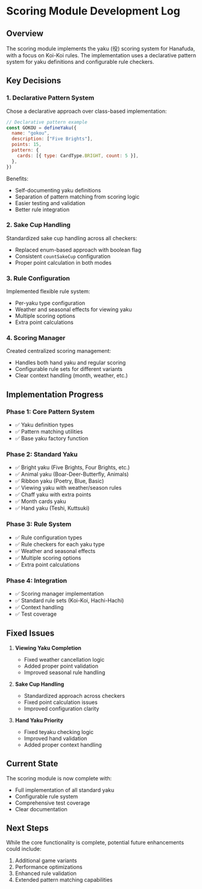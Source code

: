 # Scoring Module Development Log

## Overview

The scoring module implements the yaku (役) scoring system for Hanafuda, with a focus on Koi-Koi rules. The implementation uses a declarative pattern system for yaku definitions and configurable rule checkers.

## Key Decisions

### 1. Declarative Pattern System

Chose a declarative approach over class-based implementation:

```javascript
// Declarative pattern example
const GOKOU = defineYaku({
  name: "gokou",
  description: ["Five Brights"],
  points: 15,
  pattern: {
    cards: [{ type: CardType.BRIGHT, count: 5 }],
  },
})
```

Benefits:

- Self-documenting yaku definitions
- Separation of pattern matching from scoring logic
- Easier testing and validation
- Better rule integration

### 2. Sake Cup Handling

Standardized sake cup handling across all checkers:

- Replaced enum-based approach with boolean flag
- Consistent `countSakeCup` configuration
- Proper point calculation in both modes

### 3. Rule Configuration

Implemented flexible rule system:

- Per-yaku type configuration
- Weather and seasonal effects for viewing yaku
- Multiple scoring options
- Extra point calculations

### 4. Scoring Manager

Created centralized scoring management:

- Handles both hand yaku and regular scoring
- Configurable rule sets for different variants
- Clear context handling (month, weather, etc.)

## Implementation Progress

### Phase 1: Core Pattern System

- ✅ Yaku definition types
- ✅ Pattern matching utilities
- ✅ Base yaku factory function

### Phase 2: Standard Yaku

- ✅ Bright yaku (Five Brights, Four Brights, etc.)
- ✅ Animal yaku (Boar-Deer-Butterfly, Animals)
- ✅ Ribbon yaku (Poetry, Blue, Basic)
- ✅ Viewing yaku with weather/season rules
- ✅ Chaff yaku with extra points
- ✅ Month cards yaku
- ✅ Hand yaku (Teshi, Kuttsuki)

### Phase 3: Rule System

- ✅ Rule configuration types
- ✅ Rule checkers for each yaku type
- ✅ Weather and seasonal effects
- ✅ Multiple scoring options
- ✅ Extra point calculations

### Phase 4: Integration

- ✅ Scoring manager implementation
- ✅ Standard rule sets (Koi-Koi, Hachi-Hachi)
- ✅ Context handling
- ✅ Test coverage

## Fixed Issues

1. **Viewing Yaku Completion**

   - Fixed weather cancellation logic
   - Added proper point validation
   - Improved seasonal rule handling

2. **Sake Cup Handling**

   - Standardized approach across checkers
   - Fixed point calculation issues
   - Improved configuration clarity

3. **Hand Yaku Priority**
   - Fixed teyaku checking logic
   - Improved hand validation
   - Added proper context handling

## Current State

The scoring module is now complete with:

- Full implementation of all standard yaku
- Configurable rule system
- Comprehensive test coverage
- Clear documentation

## Next Steps

While the core functionality is complete, potential future enhancements could include:

1. Additional game variants
2. Performance optimizations
3. Enhanced rule validation
4. Extended pattern matching capabilities
